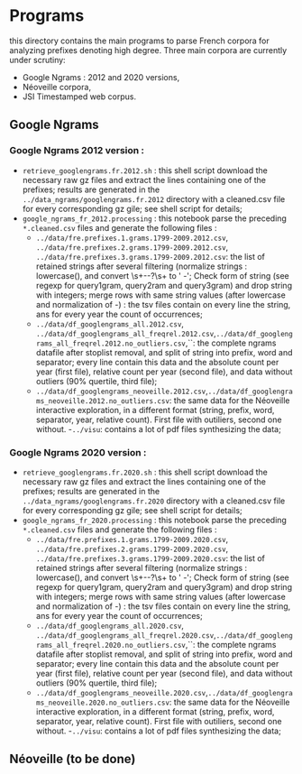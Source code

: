 # Programs

this directory contains the main programs to parse French corpora for analyzing prefixes denoting high degree.
Three main corpora are currently under scrutiny:
- Google Ngrams : 2012 and 2020 versions,
- Néoveille corpora, 
- JSI Timestamped web corpus.





## Google Ngrams

### Google Ngrams 2012 version :
- `retrieve_googlengrams.fr.2012.sh` : this shell script download the necessary raw gz files and extract the lines containing one of the prefixes; results are generated in the `../data_ngrams/googlengrams.fr.2012` directory with a cleaned.csv file for every corresponding gz gile; see shell script for details;
- `google_ngrams_fr_2012.processing` : this notebook parse the preceding `*.cleaned.csv` files and generate the following files :
    - `../data/fre.prefixes.1.grams.1799-2009.2012.csv`, `../data/fre.prefixes.2.grams.1799-2009.2012.csv`, `../data/fre.prefixes.3.grams.1799-2009.2012.csv`: the list of retained strings after several filtering (normalize strings : lowercase(), and convert \s+--?\s+ to ' -'; Check form of string (see regexp for query1gram, query2ram and query3gram) and drop string with integers; merge rows with same string values (after lowercase and normalization of -) : the tsv files contain on every line the string, ans for every year the count of occurrences;
    - `../data/df_googlengrams_all.2012.csv`, `../data/df_googlengrams_all_freqrel.2012.csv`,`../data/df_googlengrams_all_freqrel.2012.no_outliers.csv`,``: the complete ngrams datafile after stoplist removal, and split of string into prefix, word and separator; every line contain this data and the absolute count per year (first file), relative count per year (second file), and data without outliers (90% quertile, third file); 
    - `../data/df_googlengrams_neoveille.2012.csv`,`../data/df_googlengrams_neoveille.2012.no_outliers.csv`: the same data for the Néoveille interactive exploration, in a different format (string, prefix, word, separator, year, relative count). First file with outiliers, second one without.
    -`../visu`: contains a lot of pdf files synthesizing the data;
    
### Google Ngrams 2020 version :
- `retrieve_googlengrams.fr.2020.sh` : this shell script download the necessary raw gz files and extract the lines containing one of the prefixes; results are generated in the `../data_ngrams/googlengrams.fr.2020` directory with a cleaned.csv file for every corresponding gz gile; see shell script for details;
- `google_ngrams_fr_2020.processing` : this notebook parse the preceding `*.cleaned.csv` files and generate the following files :
    - `../data/fre.prefixes.1.grams.1799-2009.2020.csv`, `../data/fre.prefixes.2.grams.1799-2009.2020.csv`, `../data/fre.prefixes.3.grams.1799-2009.2020.csv`: the list of retained strings after several filtering (normalize strings : lowercase(), and convert \s+--?\s+ to ' -'; Check form of string (see regexp for query1gram, query2ram and query3gram) and drop string with integers; merge rows with same string values (after lowercase and normalization of -) : the tsv files contain on every line the string, ans for every year the count of occurrences;
    - `../data/df_googlengrams_all.2020.csv`, `../data/df_googlengrams_all_freqrel.2020.csv`,`../data/df_googlengrams_all_freqrel.2020.no_outliers.csv`,``: the complete ngrams datafile after stoplist removal, and split of string into prefix, word and separator; every line contain this data and the absolute count per year (first file), relative count per year (second file), and data without outliers (90% quertile, third file); 
    - `../data/df_googlengrams_neoveille.2020.csv`,`../data/df_googlengrams_neoveille.2020.no_outliers.csv`: the same data for the Néoveille interactive exploration, in a different format (string, prefix, word, separator, year, relative count). First file with outiliers, second one without.
    -`../visu`: contains a lot of pdf files synthesizing the data;
    



## Néoveille (to be done)

